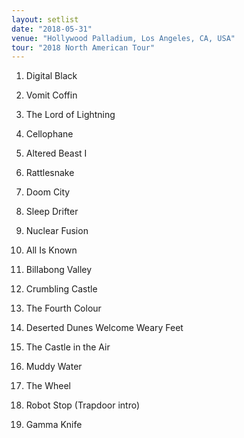```yaml
---
layout: setlist
date: "2018-05-31"
venue: "Hollywood Palladium, Los Angeles, CA, USA"
tour: "2018 North American Tour"
---
```



 1. Digital Black

 2. Vomit Coffin

 3. The Lord of Lightning

 4. Cellophane

 5. Altered Beast I

 6. Rattlesnake

 7. Doom City

 8. Sleep Drifter

 9. Nuclear Fusion

10. All Is Known

11. Billabong Valley

12. Crumbling Castle

13. The Fourth Colour

14. Deserted Dunes Welcome Weary Feet

15. The Castle in the Air

16. Muddy Water

17. The Wheel

18. Robot Stop
    (Trapdoor intro)

19. Gamma Knife


